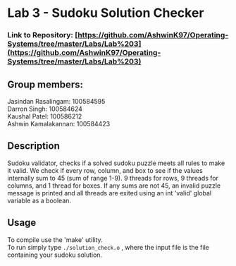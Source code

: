 # Lab 3 - Sudoku Solution Checker

### Link to Repository: [https://github.com/AshwinK97/Operating-Systems/tree/master/Labs/Lab%203](https://github.com/AshwinK97/Operating-Systems/tree/master/Labs/Lab%203)


## Group members:
Jasindan Rasalingam: 100584595  
Darron Singh: 100584624  
Kaushal Patel: 100586212  
Ashwin Kamalakannan: 100584423

## Description
Sudoku validator, checks if a solved sudoku puzzle meets all rules to make it valid.
We check if every row, column, and box to see if the values internally sum to 45 (sum of range 1-9).
9 threads for rows, 9 threads for columns, and 1 thread for boxes.
If any sums are not 45, an invalid puzzle message is printed and all threads are exited using an int 'valid' global variable as a boolean.

## Usage
To compile use the 'make' utility.  
To run simply type `./solution_check.o` <inputfile>, where the input file is the file containing your sudoku solution.
